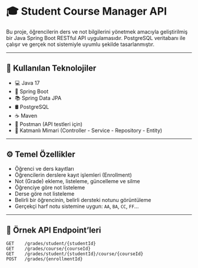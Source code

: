 # 🎓 Student Course Manager API

Bu proje, öğrencilerin ders ve not bilgilerini yönetmek amacıyla geliştirilmiş bir Java Spring Boot RESTful API uygulamasıdır. PostgreSQL veritabanı ile çalışır ve gerçek not sistemiyle uyumlu şekilde tasarlanmıştır.

---

## 🚀 Kullanılan Teknolojiler

- 💻 Java 17  
- 🌱 Spring Boot  
- 📚 Spring Data JPA  
- 🛢️ PostgreSQL  
- ☕ Maven  
- 🔁 Postman (API testleri için)  
- 🧠 Katmanlı Mimari (Controller - Service - Repository - Entity)

---

## ⚙️ Temel Özellikler

- Öğrenci ve ders kayıtları
- Öğrencilerin derslere kayıt işlemleri (Enrollment)
- Not (Grade) ekleme, listeleme, güncelleme ve silme
- Öğrenciye göre not listeleme
- Derse göre not listeleme
- Belirli bir öğrencinin, belirli dersteki notunu görüntüleme
- Gerçekçi harf notu sistemine uygun: `AA`, `BA`, `CC`, `FF`...

---

## 🔗 Örnek API Endpoint’leri

```http
GET    /grades/student/{studentId}
GET    /grades/course/{courseId}
GET    /grades/student/{studentId}/course/{courseId}
POST   /grades/{enrollmentId}
